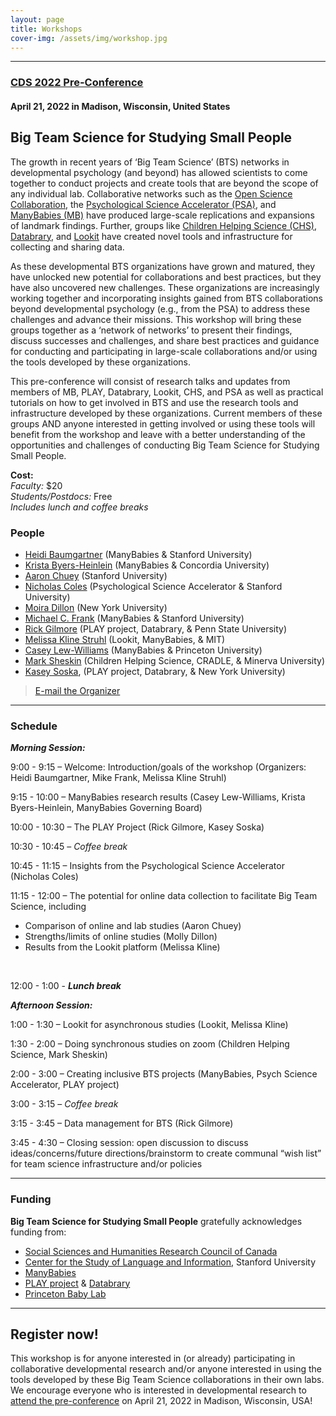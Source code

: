 ```yaml
---
layout: page
title: Workshops
cover-img: /assets/img/workshop.jpg
---
```


***

### [CDS 2022 Pre-Conference](https://cogdevsoc.org/pre-conference-workshops-2/) 
#### April 21, 2022 in Madison, Wisconsin, United States

## Big Team Science for Studying Small People

The growth in recent years of ‘Big Team Science’ (BTS) networks in developmental psychology (and beyond) has allowed scientists to come together to conduct projects and create tools that are beyond the scope of any individual lab. Collaborative networks such as the [Open Science Collaboration](https://osf.io/vmrgu/), the [Psychological Science Accelerator (PSA)](https://psysciacc.org), and [ManyBabies (MB)](https://manybabies.github.io) have produced large-scale replications and expansions of landmark findings. Further, groups like [Children Helping Science (CHS)](https://childrenhelpingscience.com), [Databrary](https://nyu.databrary.org), and [Lookit](https://lookit.mit.edu) have created novel tools and infrastructure for collecting and sharing data.
 
As these developmental BTS organizations have grown and matured, they have unlocked new potential for collaborations and best practices, but they have also uncovered new challenges. These organizations are increasingly working together and incorporating insights gained from BTS collaborations beyond developmental psychology (e.g., from the PSA) to address these challenges and advance their missions. This workshop will bring these groups together as a ‘network of networks’ to present their findings, discuss successes and challenges, and share best practices and guidance for conducting and participating in large-scale collaborations and/or using the tools developed by these organizations.
 
This pre-conference will consist of research talks and updates from members of MB, PLAY, Databrary, Lookit, CHS, and PSA as well as practical tutorials on how to get involved in BTS and use the research tools and infrastructure developed by these organizations. Current members of these groups AND anyone interested in getting involved or using these tools will benefit from the workshop and leave with a better understanding of the opportunities and challenges of conducting Big Team Science for Studying Small People.

<b>Cost:</b><br>
<i>Faculty:</i> $20<br>
<i>Students/Postdocs:</i> Free<br>
<i>Includes lunch and coffee breaks</i>
<br>

### People
* [Heidi Baumgartner](https://www-csli.stanford.edu/people/baumgartner-heidi) (ManyBabies & Stanford University)
* [Krista Byers-Heinlein](https://www.concordia.ca/artsci/psychology/faculty.html?fpid=krista-byers-heinlein) (ManyBabies & Concordia University)
* [Aaron Chuey](https://sll.stanford.edu/people.html) (Stanford University)
* [Nicholas Coles](https://hai.stanford.edu/people/nicholas-coles) (Psychological Science Accelerator & Stanford University)
* [Moira Dillon](https://as.nyu.edu/content/nyu-as/as/faculty/Moira-Dillon.html) (New York University)
* [Michael C. Frank](https://web.stanford.edu/~mcfrank/) (ManyBabies & Stanford University)
* [Rick Gilmore](https://www.rick-gilmore.com) (PLAY project, Databrary, & Penn State University)
* [Melissa Kline Struhl](http://www.melissaklinestruhl.com) (Lookit, ManyBabies, & MIT)
* [Casey Lew-Williams](https://psych.princeton.edu/person/casey-lew-williams) (ManyBabies & Princeton University)
* [Mark Sheskin](https://www.marksheskin.com) (Children Helping Science, CRADLE, & Minerva University)
* [Kasey Soska](https://www.nyuactionlab.com/people), (PLAY project, Databrary, & New York University)

> [E-mail the Organizer](mailto:heidib@stanford.edu)

***

### Schedule
**<i>Morning Session:</i>**

9:00 - 9:15 – Welcome: Introduction/goals of the workshop (Organizers: Heidi Baumgartner, Mike Frank, Melissa Kline Struhl)

9:15 - 10:00 – ManyBabies research results (Casey Lew-Williams, Krista Byers-Heinlein, ManyBabies Governing Board)

10:00 - 10:30 – The PLAY Project (Rick Gilmore, Kasey Soska)

10:30 - 10:45 – <i>Coffee break</i>

10:45 - 11:15 – Insights from the Psychological Science Accelerator (Nicholas Coles)

11:15 - 12:00 – The potential for online data collection to facilitate Big Team Science, including
* Comparison of online and lab studies (Aaron Chuey)
* Strengths/limits of online studies (Molly Dillon)
* Results from the Lookit platform (Melissa Kline)
<br>

12:00 - 1:00 - **<i>Lunch break</i>**
<br>


**<i>Afternoon Session: </i>**

1:00 - 1:30 – Lookit for asynchronous studies (Lookit, Melissa Kline)

1:30 - 2:00 – Doing synchronous studies on zoom (Children Helping Science, Mark Sheskin)

2:00 - 3:00 – Creating inclusive BTS projects (ManyBabies, Psych Science Accelerator, PLAY project)

3:00 - 3:15 – <i>Coffee break</i>

3:15 - 3:45 – Data management for BTS (Rick Gilmore)

3:45 - 4:30 – Closing session: open discussion to discuss ideas/concerns/future directions/brainstorm to create communal “wish list” for team science infrastructure and/or policies


***

### Funding 
**Big Team Science for Studying Small People** gratefully acknowledges funding from:<br>

* [Social Sciences and Humanities Research Council of Canada](https://www.sshrc-crsh.gc.ca/)
* [Center for the Study of Language and Information](https://www-csli.stanford.edu/), Stanford University
* [ManyBabies](https://manybabies.github.io)
* [PLAY project](https://www.rick-gilmore.com/project/play/) & [Databrary](https://nyu.databrary.org)
* [Princeton Baby Lab](https://babylab.princeton.edu)


***

## Register now!

This workshop is for anyone interested in (or already) participating in collaborative developmental research and/or anyone interested in using the tools developed by these Big Team Science collaborations in their own labs. We encourage everyone who is interested in developmental research to [attend the pre-conference](https://cogdevsoc.org/registration/#) on April 21, 2022 in Madison, Wisconsin, USA! 

<br>
<br>
